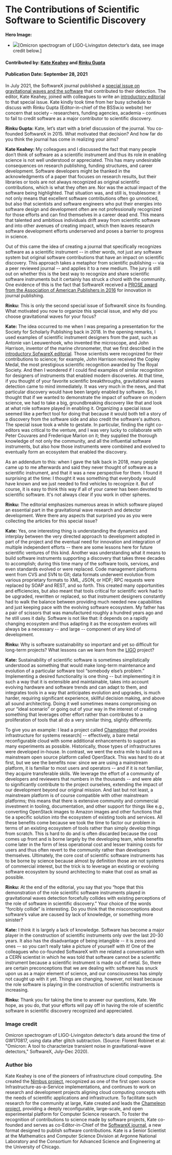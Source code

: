 
# The Contributions of Scientific Software to Scientific Discovery

**Hero Image:**

 - <img src='https://github.com/betterscientificsoftware/bssw.io/raw/main/images/Blog_2109_SX_OmicronA.png' />[Omicron spectrogram of LIGO-Livingston detector’s data, see image credit below.]
  
#### Contributed by: [Kate Keahey](https://github.com/keahey) and [Rinku Gupta](https://github.com/rinkug) 
#### Publication Date: September 28, 2021

In July 2021, the SoftwareX journal published a [special issue on gravitational waves and the software](https://www.sciencedirect.com/journal/softwarex/special-issue/103XKC9DRLV) that contributed to their detection. The editor, Kate Keahey, joined with colleagues to write an [introductory editorial](https://www.sciencedirect.com/science/article/pii/S2352711021000601) to that special issue. Kate kindly took time from her busy schedule to discuss with Rinku Gupta (Editor-in-chief of the BSSw.io website) her concern that society – researchers, funding agencies, academia – continues to fail to credit software as a major contributor to scientific discovery. 

**Rinku Gupta:** Kate, let’s start with a brief discussion of the journal. You co-founded SoftwareX in 2015. What motivated that decision?  And how far do you think the journal has come in realizing your aims?

**Kate Keahey:** My colleagues and I discussed the fact that many people don’t think of software as a scientific instrument and thus its role in enabling science is not well understood or appreciated. This has many undesirable consequences on research publishing, funding structures, and career development.  Software developers might be thanked in the acknowledgments of a paper that focuses on research results, but their libraries or tools are not always recognized as original scientific contributions, which is what they often are. Nor was the actual impact of the software being highlighted. That situation was, and still is, troublesome: it not only means that excellent software contributions often go unnoticed, but also that scientists and software engineers who put their energies into software design and development often are not professionally recognized for those efforts and can find themselves in a career dead end. This means that talented and ambitious individuals drift away from scientific software and into other avenues of creating impact, which then leaves research software development efforts underserved and poses a barrier to progress in science. 

Out of this came the idea of creating a journal that specifically recognizes software as a scientific instrument -- in other words, not just any software system but original software contributions that have an impact on scientific discovery. This approach takes a metaphor from scientific publishing -- via a peer reviewed journal -- and applies it to a new medium. The jury is still out on whether this is the best way to recognize and share scientific software instruments but it certainly has struck a chord with the community. One evidence of this is the fact that SoftwareX received a [PROSE award from the Association of American Publishers in 2016](https://proseawards.com/winners/2016-award-winners/) for innovation in journal publishing.

**Rinku:** This is only the second special issue of SoftwareX since its founding. What motivated you now to organize this special issue, and why did you choose gravitational waves for your focus?

**Kate:** The idea occurred to me when I was preparing a presentation for the Society for Scholarly Publishing back in 2018. In the opening remarks, I used examples of scientific instrument designers from the past, such as Antonie van Leeuwenhoek, who invented the microscope, and John Harrison, inventor of the marine chronometer, that we first described in the [introductory SofwareX editorial](https://www.sciencedirect.com/science/article/pii/S2352711015000072). Those scientists were recognized for their contributions to science; for example, John Harrison received the Copley Medal, the most prestigious scientific recognition awarded by The Royal Society. And then I wondered if I could find examples of similar recognition for designers of instruments that enabled modern discoveries. At that time, if you thought of your favorite scientific breakthroughs, gravitational waves detection came to mind immediately. It was very much in the news, and that particular discovery would have been largely enabled by software. So, I thought that if we wanted to demonstrate the impact of software on modern science, we had to take a big, groundbreaking discovery like that and look at what role software played in enabling it. Organizing a special issue seemed like a perfect tool for doing that because it would both tell a story of a discovery from the software side and also credit the software's authors. The special issue took a while to gestate. In particular, finding the right co-editors was critical to the venture, and I was very lucky to collaborate with Peter Couvares and Frederique Marion on it; they supplied the thorough knowledge of not only the community, and all the influential software instruments, but also how those instruments were combined and evolved to eventually form an ecosystem that enabled the discovery. 

As an addendum to this: when I gave the talk back in 2018, many people came up to me afterwards and said they never thought of software as a scientific instrument, and that it was a new perspective for them. I found it surprising at the time: I thought it was something that everybody would have known and we just needed to find vehicles to recognize it. But of course, it is easy to think this way if all of your career has been devoted to scientific software. It's not always clear if you work in other spheres.  

**Rinku:** The editorial emphasizes numerous areas in which software played an essential part in the gravitational wave research and detector development. Were there any aspects that surprised you as you were collecting the articles for this special issue?

**Kate:** Yes, one interesting thing is understanding the dynamics and interplay between the very directed approach to development adopted in part of the project and the eventual need for innovation and integration of multiple independent efforts -- there are some lessons here for future scientific ventures of this kind. Another was understanding what it means to build software instruments supporting a discovery that takes three decades to accomplish; during this time many of the software tools, services, and even standards evolved or were replaced. Code management platforms went from CVS and SVN to Git; data formats underwent evolution from various proprietary formats to XML, JSON, or HDF; RPC requests were replaced by SOAP and REST, and so forth. This created many opportunities and efficiencies, but also meant that tools critical for scientific work had to be upgraded, rewritten or replaced, so that instrument designers constantly had to walk the balance between providing much needed new capabilities and just keeping pace with the evolving software ecosystem. My father has a pair of scissors that was manufactured roughly a hundred years ago and he still uses it daily. Software is not like that: it depends on a rapidly changing ecosystem and thus adapting it as the ecosystem evolves will always be a necessary -- and large -- component of any kind of development. 

**Rinku:** Why is software sustainability so important and yet so difficult for long-term projects? What lessons can we learn from the [LIGO](https://www.ligo.caltech.edu/) project?

**Kate:** Sustainability of scientific software is sometimes simplistically understood as something that would make long-term maintenance and evolution of a particular software tool “somebody else’s problem.” Implementing a desired functionality is one thing -- but implementing it in such a way that it is extensible and maintainable, takes into account evolving hardware and software trends and can adapt to them, and integrates tools in a way that anticipates evolution and upgrades, is much harder, requiring significant experience, skillful decision making, and above all sound architecting. Doing it well sometimes means compromising on your “ideal scenario” or going out of your way in the interest of creating something that leverages other effort rather than contributes to a proliferation of tools that all do a very similar thing, slightly differently. 

To give you an example: I lead a project called [Chameleon](https://www.chameleoncloud.org/) that provides infrastructure for systems research] -- effectively, a bare metal reconfigurable cloud with some additional enhancements to support as many experiments as possible. Historically, those types of infrastructures were developed in-house. In contrast, we went the extra mile to build on a mainstream open source platform called OpenStack. This was hard to do at first, but we see the benefits now: since we are using a mainstream platform, it is familiar to most users and operators -- and if it is not familiar, they acquire transferable skills. We leverage the effort of a community of developers and reviewers that numbers in the thousands -- and were able to significantly contribute to the project ourselves, extending the impact of our development beyond our original mission. And last but not least, a mainstream platform is of course compatible with other mainstream platforms; this means that there is extensive community and commercial investment in tooling, documentation, and other support for things like e.g., converting OpenStack images to Amazon images and other functions that tie a specific solution into the ecosystem of existing tools and services. All these benefits come because we took the time to factor our problem in terms of an existing ecosystem of tools rather than simply develop things from scratch. This is hard to do and is often discarded because the cost comes up front and is borne largely by the developing team, while benefits come later in the form of less operational cost and lesser training costs for users and thus often revert to the community rather than developers themselves. Ultimately, the core cost of scientific software instruments has to be borne by science because almost by definition those are not systems of commercial interest, but the trick is to leverage an existing or evolving software ecosystem by sound architecting to make that cost as small as possible. 

**Rinku:** At the end of the editorial, you say that you “hope that this demonstration of the role scientific software instruments played in gravitational waves detection forcefully collides with existing perceptions of the role of software in scientific discovery.” Your choice of the words “forcibly collide” is interesting. Do you think that the misconceptions about software’s value are caused by lack of knowledge, or something more sinister?

**Kate:**  I think it is largely a lack of knowledge. Software has become a major player in the construction of scientific instruments only over the last 20-30 years. It also has the disadvantage of being intangible -- it is zeros and ones -- so you can’t really take a picture of yourself with it!  One of the colleagues who co-founded SoftwareX with me related a conversation with a CERN scientist in which he was told that software cannot be a scientific instrument because a scientific instrument is made out of metal. So, there are certain preconceptions that we are dealing with: software has snuck upon us as a major element of science, and our consciousness has simply not caught up with it yet. Things are changing, however, not least because the role software is playing in the construction of scientific instruments is increasing. 

**Rinku:** Thank you for taking the time to answer our questions, Kate. We hope, as you do, that your efforts will pay off in having the role of scientific software in scientific discovery recognized and appreciated.

### Image credit
Omicron spectrogram of LIGO-Livingston detector’s data around the time of GW170817, using data after glitch subtraction. (Source: Florent Robinet et al: "Omicron: A tool to characterize transient noise in gravitational-wave detectors," SoftwareX, July-Dec 2020).

### Author bio
Kate Keahey is one of the pioneers of infrastructure cloud computing. She created the [Nimbus project](https://www.nimbusproject.org/), recognized as one of the first open source Infrastructure-as-a-Service implementations, and continues to work on research and development projects aligning cloud computing concepts with the needs of scientific applications and infrastructure. To facilitate such research for the community at large, Kate created and leads the [Chameleon project](https://www.chameleoncloud.org/), providing a deeply reconfigurable, large-scale, and open experimental platform for Computer Science research. To foster the recognition of contributions to science made by software projects, Kate co-founded and serves as co-Editor-in-Chief of the [SoftwareX journal](https://www.journals.elsevier.com/softwarex), a new format designed to publish software contributions. Kate is a Senior Scientist at the Mathematics and Computer Science Division at Argonne National Laboratory and the Consortium for Advanced Science and Engineering at the University of Chicago.

<!---
Publish: yes
Track: experience
Pinned: no
Topics: Software Engineering, Software Publishing and Citation
RSS update: 2021-09-28
--->
